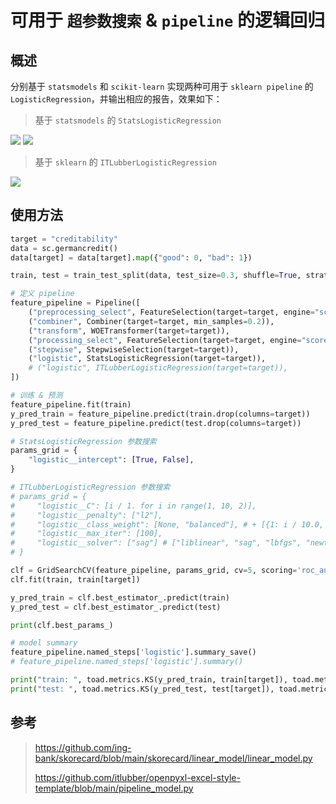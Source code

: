 # 可用于 `超参数搜索` & `pipeline` 的逻辑回归

## 概述

分别基于 `statsmodels` 和 `scikit-learn` 实现两种可用于 `sklearn pipeline` 的 `LogisticRegression`，并输出相应的报告，效果如下：

> 基于 `statsmodels` 的 `StatsLogisticRegression`


<img src="https://itlubber.art/upload/2022/10/iShot_2022-10-28_13.21.00.png"></img>
<img src="https://itlubber.art/upload/2022/10/iShot_2022-10-28_13.14.39.png"></img>


> 基于 `sklearn` 的 `ITLubberLogisticRegression`


<img src="https://itlubber.art/upload/2022/10/iShot_2022-10-28_13.16.32.png"></img>


## 使用方法

```python
target = "creditability"
data = sc.germancredit()
data[target] = data[target].map({"good": 0, "bad": 1})

train, test = train_test_split(data, test_size=0.3, shuffle=True, stratify=data[target])

# 定义 pipeline
feature_pipeline = Pipeline([
    ("preprocessing_select", FeatureSelection(target=target, engine="scorecardpy")),
    ("combiner", Combiner(target=target, min_samples=0.2)),
    ("transform", WOETransformer(target=target)),
    ("processing_select", FeatureSelection(target=target, engine="scorecardpy")),
    ("stepwise", StepwiseSelection(target=target)),
    ("logistic", StatsLogisticRegression(target=target)),
    # ("logistic", ITLubberLogisticRegression(target=target)),
])

# 训练 & 预测
feature_pipeline.fit(train)
y_pred_train = feature_pipeline.predict(train.drop(columns=target))
y_pred_test = feature_pipeline.predict(test.drop(columns=target))

# StatsLogisticRegression 参数搜索
params_grid = {
    "logistic__intercept": [True, False],
}

# ITLubberLogisticRegression 参数搜索
# params_grid = {
#     "logistic__C": [i / 1. for i in range(1, 10, 2)],
#     "logistic__penalty": ["l2"],
#     "logistic__class_weight": [None, "balanced"], # + [{1: i / 10.0, 0: 1 - i / 10.0} for i in range(1, 10)],
#     "logistic__max_iter": [100],
#     "logistic__solver": ["sag"] # ["liblinear", "sag", "lbfgs", "newton-cg"],
# }

clf = GridSearchCV(feature_pipeline, params_grid, cv=5, scoring='roc_auc', verbose=-1, n_jobs=2, return_train_score=True)
clf.fit(train, train[target])

y_pred_train = clf.best_estimator_.predict(train)
y_pred_test = clf.best_estimator_.predict(test)

print(clf.best_params_)

# model summary
feature_pipeline.named_steps['logistic'].summary_save()
# feature_pipeline.named_steps['logistic'].summary()

print("train: ", toad.metrics.KS(y_pred_train, train[target]), toad.metrics.AUC(y_pred_train, train[target]))
print("test: ", toad.metrics.KS(y_pred_test, test[target]), toad.metrics.AUC(y_pred_test, test[target]))
```


## 参考

> https://github.com/ing-bank/skorecard/blob/main/skorecard/linear_model/linear_model.py
> 
> https://github.com/itlubber/openpyxl-excel-style-template/blob/main/pipeline_model.py
> 